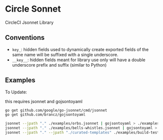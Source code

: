 # Circle Sonnet
CircleCI Jsonnet Library

## Conventions

- `key_`: hidden fields used to dynamically create exported fields of the same name will be suffixed with a single underscore.
- `__key__`: hidden fields meant for library use only will have a double underscore prefix and suffix (similar to Python)


## Examples

To Update:

this requires jsonnet and gojsontoyaml

```bash
go get github.com/google/go-jsonnet/cmd/jsonnet
go get github.com/brancz/gojsontoyaml
```

```bash
jsonnet --jpath "." ./examples/orbs.jsonnet | gojsontoyaml > ./examples/orbs.yaml
jsonnet --jpath "." ./examples/bells-whistles.jsonnet | gojsontoyaml > ./examples/bells-whistles.yaml
jsonnet --jpath "." --jpath "./curated-templates" ./examples/build-test-deploy.jsonnet | gojsontoyaml > ./examples/build-test-deploy.yaml
```

